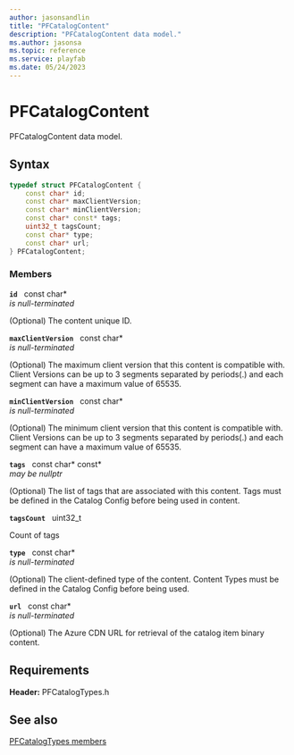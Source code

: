 ```yaml
---
author: jasonsandlin
title: "PFCatalogContent"
description: "PFCatalogContent data model."
ms.author: jasonsa
ms.topic: reference
ms.service: playfab
ms.date: 05/24/2023
---
```


# PFCatalogContent  

PFCatalogContent data model.  

## Syntax  
  
```cpp
typedef struct PFCatalogContent {  
    const char* id;  
    const char* maxClientVersion;  
    const char* minClientVersion;  
    const char* const* tags;  
    uint32_t tagsCount;  
    const char* type;  
    const char* url;  
} PFCatalogContent;  
```
  
### Members  
  
**`id`** &nbsp; const char*  
*is null-terminated*  
  
(Optional) The content unique ID.
  
**`maxClientVersion`** &nbsp; const char*  
*is null-terminated*  
  
(Optional) The maximum client version that this content is compatible with. Client Versions can be up to 3 segments separated by periods(.) and each segment can have a maximum value of 65535.
  
**`minClientVersion`** &nbsp; const char*  
*is null-terminated*  
  
(Optional) The minimum client version that this content is compatible with. Client Versions can be up to 3 segments separated by periods(.) and each segment can have a maximum value of 65535.
  
**`tags`** &nbsp; const char* const*  
*may be nullptr*  
  
(Optional) The list of tags that are associated with this content. Tags must be defined in the Catalog Config before being used in content.
  
**`tagsCount`** &nbsp; uint32_t  
  
Count of tags
  
**`type`** &nbsp; const char*  
*is null-terminated*  
  
(Optional) The client-defined type of the content. Content Types must be defined in the Catalog Config before being used.
  
**`url`** &nbsp; const char*  
*is null-terminated*  
  
(Optional) The Azure CDN URL for retrieval of the catalog item binary content.
  
  
## Requirements  
  
**Header:** PFCatalogTypes.h
  
## See also  
[PFCatalogTypes members](../pfcatalogtypes_members.md)  

  
  
